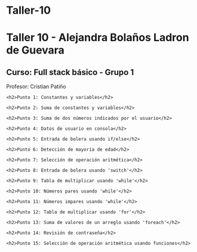 # Taller-10
<h1>Taller 10 - Alejandra Bolaños Ladron de Guevara</h1>
<h2>Curso: Full stack básico - Grupo 1</h2>
<p>Profesor: Cristian Patiño</p>

    <h2>Punto 1: Constantes y variables</h2>
    
    <h2>Punto 2: Suma de constantes y variables</h2>
    
    <h2>Punto 3: Suma de dos números indicados por el usuario</h2>
    
    <h2>Punto 4: Datos de usuario en consola</h2>
    
    <h2>Punto 5: Entrada de bolera usando if/else</h2>
    
    <h2>Punto 6: Detección de mayoría de edad</h2>
    
    <h2>Punto 7: Selección de operación aritmética</h2>
    
    <h2>Punto 8: Entrada de bolera usando 'switch'</h2>
    
    <h2>Punto 9: Tabla de multiplicar usando 'while'</h2>
    
    <h2>Punto 10: Números pares usando 'while'</h2>
    
    <h2>Punto 11: Números impares usando 'while'</h2>
    
    <h2>Punto 12: Tabla de multiplicar usando 'for'</h2>
    
    <h2>Punto 13: Suma de valores de un arreglo usando 'foreach'</h2>
    
    <h2>Punto 14: Revisión de contraseña</h2>
    
    <h2>Punto 15: Selección de operación aritmética usando funciones</h2>